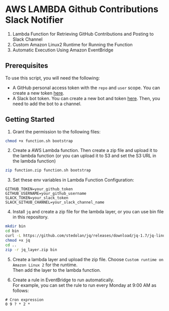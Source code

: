 # AWS LAMBDA Github Contributions Slack Notifier

1. Lambda Function for Retrieving GitHub Contributions and Posting to Slack Channel
2. Custom Amazon Linux2 Runtime for Running the Function
3. Automatic Execution Using Amazon EventBridge

## Prerequisites

To use this script, you will need the following:

- A GitHub personal access token with the `repo` and `user` scope. You can create a new token [here](https://github.com/settings/tokens).
- A Slack bot token. You can create a new bot and token [here](https://api.slack.com/apps). Then, you need to add the bot to a channel.

## Getting Started

1. Grant the permission to the following files:

```bash
chmod +x function.sh bootstrap
```

2. Create a AWS Lambda function. Then create a zip file and upload it to the lambda function (or you can upload it to S3 and set the S3 URL in the lambda function)

```bash
zip function.zip function.sh bootstrap
```

3. Set these env variables in Lambda Function Configuration:

```
GITHUB_TOKEN=your_github_token
GITHUB_USERNAME=your_github_username
SLACK_TOKEN=your_slack_token
SLACK_GITHUB_CHANNEL=your_slack_channel_name
```

4. Install `jq` and create a zip file for the lambda layer, or you can use bin file in this repository.

```bash
mkdir bin
cd bin
curl -L https://github.com/stedolan/jq/releases/download/jq-1.7/jq-linux64 -o jq
chmod +x jq
cd ..
zip -r jq_layer.zip bin
```

5. Create a lambda layer and upload the zip file. Choose `Custom runtime on Amazon Linux 2` for the runtime.<br>
   Then add the layer to the lambda function.

6. Create a rule in EventBridge to run automatically.<br>
   For example, you can set the rule to run every Monday at 9:00 AM as follows:

```
# Cron expression
0 9 ? * 2 *
```
